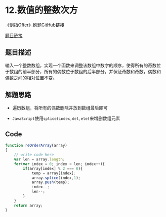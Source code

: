 # 12.数值的整数次方

[《剑指Offer》刷题GitHub链接](https://github.com/zhning12/Coding-Interviews)

[题目链接](https://www.nowcoder.com/practice/beb5aa231adc45b2a5dcc5b62c93f593?tpId=13&tqId=11166&rp=1&ru=/ta/coding-interviews&qru=/ta/coding-interviews/question-ranking)

## 题目描述

输入一个整数数组，实现一个函数来调整该数组中数字的顺序，使得所有的奇数位于数组的前半部分，所有的偶数位于数组的后半部分，并保证奇数和奇数，偶数和偶数之间的相对位置不变。

## 解题思路
- 遍历数组，将所有的偶数删除并放到数组最后即可

- `JavaScript`使用`splice(index,del,ele)`来增删数组元素

  
## Code

```javascript
function reOrderArray(array)
{
    // write code here
    var len = array.length;
    for(var index = 0; index < len; index++){
        if(array[index] % 2 === 0){
            temp = array[index];
            array.splice(index,1);
            array.push(temp);
            index--;
            len--;
        }
    }
    return array;
}
```

